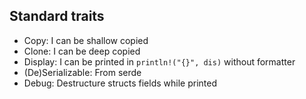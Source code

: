 ## Standard traits
* Copy: I can be shallow copied
* Clone: I can be deep copied
* Display: I can be printed in `println!("{}", dis)` without formatter
* (De)Serializable: From serde
* Debug: Destructure structs fields while printed